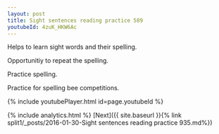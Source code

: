 ```yaml
---
layout: post
title: Sight sentences reading practice 589
youtubeId: 4zuK_HKW6Ac
---
```

 
 
Helps to learn sight words and their spelling.

Opportunitiy to repeat the spelling. 

Practice spelling. 
 
Practice for spelling bee competitions. 
 
{% include youtubePlayer.html id=page.youtubeId %}
 
 
{% include analytics.html %} 
[Next]({{ site.baseurl }}{% link  split1/_posts/2016-01-30-Sight sentences reading practice 935.md%})
 
